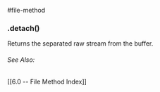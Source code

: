 #file-method 	
### .detach()
Returns the separated raw stream from the buffer.


###### See Also:
[[6.0 -- File Method Index]]

